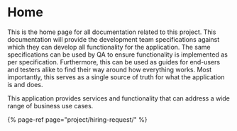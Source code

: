 # Home

This is the home page for all documentation related to this project. This documentation will provide the development team specifications against which they can develop all functionality for the application. The same specifications can be used by QA to ensure functionality is implemented as per specification. Furthermore, this can be used as guides for end-users and testers alike to find their way around how everything works. Most importantly, this serves as a single source of truth for what the application is and does.

This application provides services and functionality that can address a wide range of business use cases.

{% page-ref page="project/hiring-request/" %}




